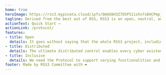 ```yaml
---
home: true
heroImage: https://rss3.mypinata.cloud/ipfs/QmUG6H3Z7D5P511shn7sB4CPmpjH5uZWu4m5mWX7U3Gqbu
tagline: Derived from the best out of RSS, RSS3 is an open, neutral, and decentralized protocol designed for every cyber existence.
actionText: Quick Start →
actionLink: /protocol/
features:
- title: Open
  details: It goes without saying that the whole RSS3 project, including the RSS3 Protocol itself and all other supporting layers such as hosting and indexing, should be open source and participatory for all.
- title: Distributed
  details: The ultimate distributed control enables every cyber existence to control its own data. This means both indexing files and content files should be under distributed hosting, and the right to edit the files are determined by their key pairs.
- title: Inclusive
  details: We need the Protocol to support varying functionalities and applications, so that innovations can continue to thrive.
footer: Made by RSS3 Committee with ❤️
---
```

